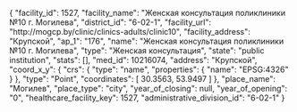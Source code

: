 {
    "facility_id": 1527,
    "facility_name": "Женская консультация поликлиники №10 г. Могилева",
    "district_id": "6-02-1",
    "facility_url": "http:\/\/mogcp.by\/clinic\/clinics-adults\/clinic10",
    "facility_address": "Крупской",
    "ap_1": "176",
    "name": "Женская консультация поликлиники №10 г. Могилева",
    "type": "Женская консультация",
    "state": "public institution",
    "stats": [],
    "med_id": 10216074,
    "address": "Крупской",
    "coord_x_y": {
        "crs": {
            "type": "name",
            "properties": {
                "name": "EPSG:4326"
            }
        },
        "type": "Point",
        "coordinates": [
            30.3563,
            53.9497
        ]
    },
    "place_name": "Могилев",
    "place_type": "city",
    "year_of_closing": null,
    "year_of_opening": "0",
    "healthcare_facility_key": 1527,
    "administrative_division_id": "6-02-1"
}